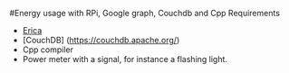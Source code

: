 #Energy usage with RPi, Google graph, Couchdb and Cpp
Requirements
 * [Erica](https://github.com/benoitc/erica)
 * [CouchDB] (https://couchdb.apache.org/)
 * Cpp compiler
 * Power meter with a signal, for instance a flashing light.
